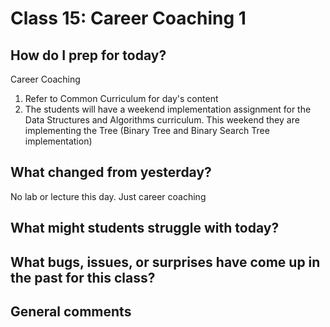 # Class 15: Career Coaching 1

## How do I prep for today?
Career Coaching 
1. Refer to Common Curriculum for day's content
1. The students will have a weekend implementation assignment for the Data Structures and Algorithms curriculum. This weekend they are implementing the Tree (Binary Tree and Binary Search Tree implementation)

## What changed from yesterday? 
No lab or lecture this day. Just career coaching

## What might students struggle with today?  


## What bugs, issues, or surprises have come up in the past for this class?

## General comments
